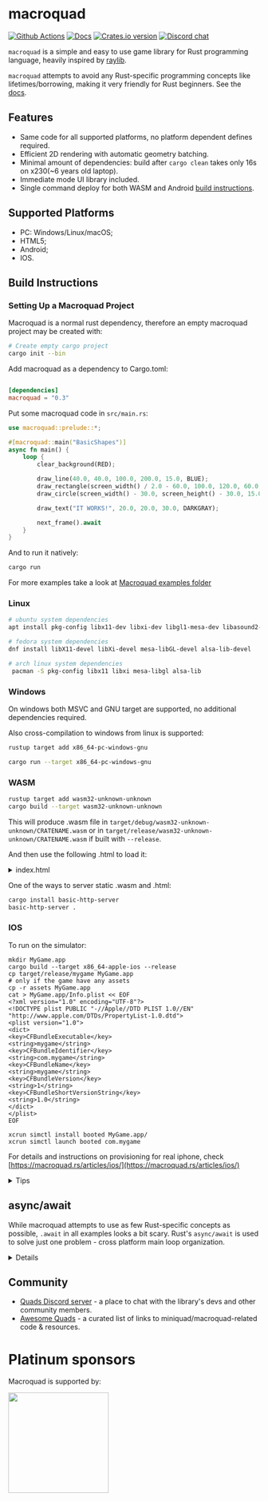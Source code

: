 # macroquad

[![Github Actions](https://github.com/not-fl3/macroquad/workflows/Cross-compile/badge.svg)](https://github.com/not-fl3/macroquad/actions?query=workflow%3A)
[![Docs](https://docs.rs/macroquad/badge.svg?version=0.3.0-alpha)](https://docs.rs/macroquad/0.3.0-alpha/macroquad/index.html)
[![Crates.io version](https://img.shields.io/crates/v/macroquad.svg)](https://crates.io/crates/macroquad)
[![Discord chat](https://img.shields.io/discord/710177966440579103.svg?label=discord%20chat)](https://discord.gg/WfEp6ut)

`macroquad` is a simple and easy to use game library for Rust programming language, heavily inspired by [raylib](https://github.com/raysan5/raylib).

`macroquad` attempts to avoid any Rust-specific programming concepts like lifetimes/borrowing, making it very friendly for Rust beginners. See the [docs](https://docs.rs/macroquad/0.3.0-alpha/macroquad/index.html).

## Features

* Same code for all supported platforms, no platform dependent defines required.
* Efficient 2D rendering with automatic geometry batching.
* Minimal amount of dependencies: build after `cargo clean` takes only 16s on x230(~6 years old laptop).
* Immediate mode UI library included.
* Single command deploy for both WASM and Android [build instructions](https://github.com/not-fl3/miniquad/#building-examples).

## Supported Platforms

* PC: Windows/Linux/macOS;
* HTML5;
* Android;
* IOS.

## Build Instructions

### Setting Up a Macroquad Project

Macroquad is a normal rust dependency, therefore an empty macroquad project may be created with:

```bash
# Create empty cargo project
cargo init --bin
```

Add macroquad as a dependency to Cargo.toml:
```toml

[dependencies]
macroquad = "0.3"
```

Put some macroquad code in `src/main.rs`:
```rust
use macroquad::prelude::*;

#[macroquad::main("BasicShapes")]
async fn main() {
    loop {
        clear_background(RED);

        draw_line(40.0, 40.0, 100.0, 200.0, 15.0, BLUE);
        draw_rectangle(screen_width() / 2.0 - 60.0, 100.0, 120.0, 60.0, GREEN);
        draw_circle(screen_width() - 30.0, screen_height() - 30.0, 15.0, YELLOW);

        draw_text("IT WORKS!", 20.0, 20.0, 30.0, DARKGRAY);

        next_frame().await
    }
}
```

And to run it natively: 
```bash
cargo run
```

For more examples take a look at [Macroquad examples folder](https://github.com/not-fl3/macroquad/tree/master/examples)

### Linux

```bash
# ubuntu system dependencies
apt install pkg-config libx11-dev libxi-dev libgl1-mesa-dev libasound2-dev

# fedora system dependencies
dnf install libX11-devel libXi-devel mesa-libGL-devel alsa-lib-devel

# arch linux system dependencies
 pacman -S pkg-config libx11 libxi mesa-libgl alsa-lib
```

### Windows

On windows both MSVC and GNU target are supported, no additional dependencies required. 

Also cross-compilation to windows from linux is supported:

```sh
rustup target add x86_64-pc-windows-gnu

cargo run --target x86_64-pc-windows-gnu
```

### WASM

```sh
rustup target add wasm32-unknown-unknown
cargo build --target wasm32-unknown-unknown
```

This will produce .wasm file in `target/debug/wasm32-unknown-unknown/CRATENAME.wasm` or in `target/release/wasm32-unknown-unknown/CRATENAME.wasm` if built with `--release`. 

And then use the following .html to load it:

<details><summary>index.html</summary>

```html
<html lang="en">

<head>
    <meta charset="utf-8">
    <title>TITLE</title>
    <style>
        html,
        body,
        canvas {
            margin: 0px;
            padding: 0px;
            width: 100%;
            height: 100%;
            overflow: hidden;
            position: absolute;
            background: black;
            z-index: 0;
        }
    </style>
</head>

<body>
    <canvas id="glcanvas" tabindex='1'></canvas>
    <!-- Minified and statically hosted version of https://github.com/not-fl3/macroquad/blob/master/js/mq_js_bundle.js -->
    <script src="https://not-fl3.github.io/miniquad-samples/mq_js_bundle.js"></script>
    <script>load("CRATENAME.wasm");</script> <!-- Your compiled wasm file -->
</body>

</html>
```
</details>

One of the ways to server static .wasm and .html:

```sh
cargo install basic-http-server
basic-http-server .
```

### IOS

To run on the simulator:

```
mkdir MyGame.app
cargo build --target x86_64-apple-ios --release
cp target/release/mygame MyGame.app
# only if the game have any assets
cp -r assets MyGame.app
cat > MyGame.app/Info.plist << EOF
<?xml version="1.0" encoding="UTF-8"?>
<!DOCTYPE plist PUBLIC "-//Apple//DTD PLIST 1.0//EN" "http://www.apple.com/DTDs/PropertyList-1.0.dtd">
<plist version="1.0">
<dict>
<key>CFBundleExecutable</key>
<string>mygame</string>
<key>CFBundleIdentifier</key>
<string>com.mygame</string>
<key>CFBundleName</key>
<string>mygame</string>
<key>CFBundleVersion</key>
<string>1</string>
<key>CFBundleShortVersionString</key>
<string>1.0</string>
</dict>
</plist>
EOF

xcrun simctl install booted MyGame.app/
xcrun simctl launch booted com.mygame
```

For details and instructions on provisioning for real iphone, check [https://macroquad.rs/articles/ios/](https://macroquad.rs/articles/ios/)

<details>
<summary>Tips</summary>
Adding the following snippet to your Cargo.toml ensures that all dependencies compile in release even in debug mode. In macroquad, this has the effect of making images load several times faster and your applications much more performant, while keeping compile times miraculously low.

```toml
[profile.dev.package.'*']
opt-level = 3
```
</details>

## async/await

While macroquad attempts to use as few Rust-specific concepts as possible, `.await` in all examples looks a bit scary.
Rust's `async/await` is used to solve just one problem - cross platform main loop organization.

<details>
<summary>Details</summary>


The problem: on WASM and android it's not really easy to organize the main loop like this:
```
fn main() {
    // do some initialization

    // start main loop
    loop {
        // handle input

        // update logic

        // draw frame
    }
}
```

It is fixable on Android with threads, but on web there is not way to "pause" and "resume" WASM execution, so no WASM code should block ever.
While that loop is blocking for the entire game execution!
The C++ solution for that problem: https://kripken.github.io/blog/wasm/2019/07/16/asyncify.html

But in Rust we have async/await. Rust's `futures` are basically continuations - `future`'s stack may be stored into a variable to pause/resume execution of future's code at a later point.

async/await support in macroquad comes without any external dependencies - no runtime, no executors and futures-rs is not involved. It's just a way to preserve `main`'s stack on WASM and keep the code cross platform without any WASM-specific main loop.
</Details>

## Community

- [Quads Discord server](https://discord.gg/WfEp6ut) - a place to chat with the library's devs and other community members.
- [Awesome Quads](https://github.com/ozkriff/awesome-quads) - a curated list of links to miniquad/macroquad-related code & resources.

# Platinum sponsors

Macroquad is supported by:

<p>
  <a href="https://embark-studios.com">
    <img src="https://www.embark.dev/img/logo_black.png" width="201px">
  </a>
</p>
